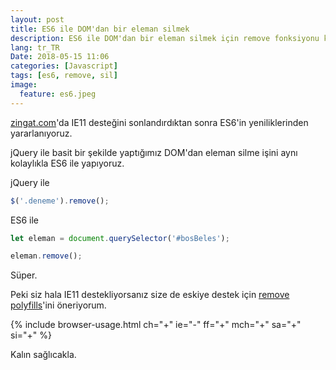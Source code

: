 ```yaml
---
layout: post
title: ES6 ile DOM'dan bir eleman silmek
description: ES6 ile DOM'dan bir eleman silmek için remove fonksiyonu kullanmak
lang: tr_TR
Date: 2018-05-15 11:06
categories: [Javascript]
tags: [es6, remove, sil]
image:
  feature: es6.jpeg
---
```


[zingat.com](https://zingat.com)'da IE11 desteğini sonlandırdıktan sonra ES6'in yeniliklerinden yararlanıyoruz.

jQuery ile basit bir şekilde yaptığımız DOM'dan eleman silme işini aynı kolaylıkla ES6 ile yapıyoruz.

jQuery ile 

```javascript
$('.deneme').remove();
```
	
ES6 ile 

```javascript
let eleman = document.querySelector('#bosBeles');

eleman.remove();
```
	
Süper. 

Peki siz hala IE11 destekliyorsanız size de eskiye destek için [remove polyfills](https://github.com/cferdinandi/vanilla-javascript-cheat-sheet/blob/master/polyfills/remove.js)'ini öneriyorum.

{% include browser-usage.html ch="+" ie="-" ff="+" mch="+" sa="+" si="+" %}

Kalın sağlıcakla.